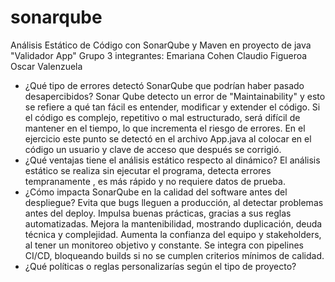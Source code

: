 # sonarqube
Análisis Estático de Código con SonarQube y Maven en proyecto de java "Validador App"
Grupo 3
integrantes:
Emariana Cohen 
Claudio Figueroa
Oscar Valenzuela

- ¿Qué tipo de errores detectó SonarQube que podrían haber pasado desapercibidos?
  Sonar Qube detecto un error de "Maintainability" y esto se refiere a qué tan fácil es entender, modificar y extender el código. Si el código es complejo, repetitivo o mal estructurado, será difícil de mantener en el tiempo, lo que incrementa el riesgo de errores. En el ejercicio este punto se detectó en el archivo App.java al colocar en el código un usuario y clave de acceso que después se corrigió.
- ¿Qué ventajas tiene el análisis estático respecto al dinámico?
   El análisis estático se realiza sin ejecutar el programa, detecta errores tempranamente , es más rápido y no requiere datos de prueba.
- ¿Cómo impacta SonarQube en la calidad del software antes del despliegue?
  Evita que bugs lleguen a producción, al detectar problemas antes del deploy.
  Impulsa buenas prácticas, gracias a sus reglas automatizadas.
  Mejora la mantenibilidad, mostrando duplicación, deuda técnica y complejidad.
  Aumenta la confianza del equipo y stakeholders, al tener un monitoreo objetivo y constante.
  Se integra con pipelines CI/CD, bloqueando builds si no se cumplen criterios mínimos de calidad.
- ¿Qué políticas o reglas personalizarías según el tipo de proyecto?
